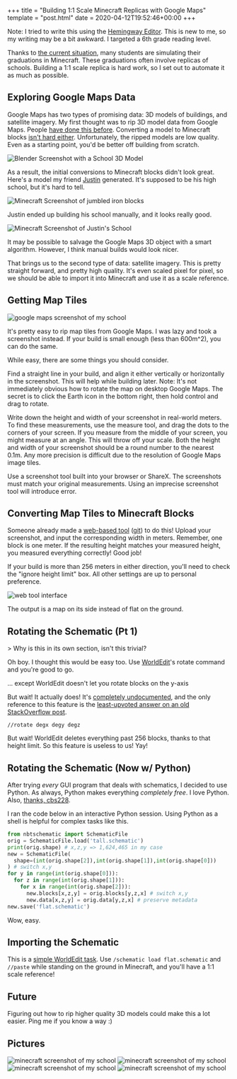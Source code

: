 +++
title = "Building 1:1 Scale Minecraft Replicas with Google Maps"
template = "post.html"
date = 2020-04-12T19:52:46+00:00
+++

Note: I tried to write this using the [Hemingway Editor](http://www.hemingwayapp.com/). This is new to me, so my writing may be a bit awkward. I targeted a 6th grade reading level.

Thanks to [the current situation](https://en.wikipedia.org/wiki/2019%E2%80%9320_coronavirus_pandemic), many students are simulating their graduations in Minecraft. These graduations often involve replicas of schools. Building a 1:1 scale replica is hard work, so I set out to automate it as much as possible.

## Exploring Google Maps Data

Google Maps has two types of promising data: 3D models of buildings, and satellite imagery. My first thought was to rip 3D model data from Google Maps. People [have done this before](https://youtu.be/X6Q7dbtXVZQ). Converting a model to Minecraft blocks [isn't hard either](https://github.com/MrCheeze/obj2mc). Unfortunately, the ripped models are low quality. Even as a starting point, you'd be better off building from scratch.

![Blender Screenshot with a School 3D Model](/images/2020/minecraft/justin-blender.jpg)

As a result, the initial conversions to Minecraft blocks didn't look great. Here's a model my friend [Justin](https://recyclebin.net/) generated. It's supposed to be his high school, but it's hard to tell.

![Minecraft Screenshot of jumbled iron blocks](/images/2020/minecraft/justin-try1.png)

Justin ended up building his school manually, and it looks really good.

![Minecraft Screenshot of Justin's School](/images/2020/minecraft/justin-manual.jpg)

It may be possible to salvage the Google Maps 3D object with a smart algorithm. However, I think manual builds would look nicer.

That brings us to the second type of data: satellite imagery. This is pretty straight forward, and pretty high quality. It's even scaled pixel for pixel, so we should be able to import it into Minecraft and use it as a scale reference.

## Getting Map Tiles

![google maps screenshot of my school](/images/2020/minecraft/portola-gm.jpg)

It's pretty easy to rip map tiles from Google Maps. I was lazy and took a screenshot instead. If your build is small enough (less than 600m^2), you can do the same.

While easy, there are some things you should consider.

Find a straight line in your build, and align it either vertically or horizontally in the screenshot. This will help while building later. Note: It's not immediately obvious how to rotate the map on desktop Google Maps. The secret is to click the Earth icon in the bottom right, then hold control and drag to rotate.

Write down the height and width of your screenshot in real-world meters. To find these measurements, use the measure tool, and drag the dots to the corners of your screen. If you measure from the middle of your screen, you might measure at an angle. This will throw off your scale. Both the height and width of your screenshot should be a round number to the nearest 0.1m. Any more precision is difficult due to the resolution of Google Maps image tiles.

Use a screenshot tool built into your browser or ShareX. The screenshots must match your original measurements. Using an imprecise screenshot tool will introduce error.

## Converting Map Tiles to Minecraft Blocks

Someone already made a [web-based tool](https://minecraftart.netlify.com/) ([git](https://github.com/Explodey54/minecraft-artifier-js)) to do this! Upload your screenshot, and input the corresponding width in meters. Remember, one block is one meter. If the resulting height matches your measured height, you measured everything correctly! Good job!

If your build is more than 256 meters in either direction, you'll need to check the "ignore height limit" box. All other settings are up to personal preference.

![web tool interface](/images/2020/minecraft/web-tool.jpg)

The output is a map on its side instead of flat on the ground.

## Rotating the Schematic (Pt 1)

\> Why is this in its own section, isn't this trivial?

Oh boy. I thought this would be easy too. Use [WorldEdit](https://worldedit.enginehub.org/en/latest/)'s rotate command and you're good to go.

... except WorldEdit doesn't let you rotate blocks on the y-axis

But wait! It actually does! It's [completely undocumented](https://worldedit.enginehub.org/en/latest/usage/clipboard/), and the only reference to this feature is the [least-upvoted answer on an old StackOverflow post](https://gaming.stackexchange.com/a/225403).

```//rotate degx degy degz```

But wait! WorldEdit deletes everything past 256 blocks, thanks to that height limit. So this feature is useless to us! Yay!

## Rotating the Schematic (Now w/ Python)

After trying *every* GUI program that deals with schematics, I decided to use Python. As always, Python makes everything *completely free*. I love Python. Also, [thanks, cbs228](https://pypi.org/project/nbtschematic/).

I ran the code below in an interactive Python session. Using Python as a shell is helpful for complex tasks like this.

```python
from nbtschematic import SchematicFile
orig = SchematicFile.load('tall.schematic')
print(orig.shape) # x,z,y => 1,624,465 in my case
new = SchematicFile(
  shape=(int(orig.shape[2]),int(orig.shape[1]),int(orig.shape[0]))
) # switch x,y
for y in range(int(orig.shape[0])):
  for z in range(int(orig.shape[1])):
    for x in range(int(orig.shape[2])):
      new.blocks[x,z,y] = orig.blocks[y,z,x] # switch x,y
      new.data[x,z,y] = orig.data[y,z,x] # preserve metadata
new.save('flat.schematic')
```

Wow, easy.

## Importing the Schematic

This is a [simple WorldEdit task](https://worldedit.enginehub.org/en/latest/usage/clipboard/#loading-and-saving). Use `/schematic load flat.schematic` and `//paste` while standing on the ground in Minecraft, and you'll have a 1:1 scale reference!

## Future

Figuring out how to rip higher quality 3D models could make this a lot easier. Ping me if you know a way :)

## Pictures

![minecraft screenshot of my school](/images/2020/minecraft/ss-2.jpg)
![minecraft screenshot of my school](/images/2020/minecraft/ss-1.jpg)
![minecraft screenshot of my school](/images/2020/minecraft/ss-3.jpg)
![minecraft screenshot of my school](/images/2020/minecraft/ss-4.jpg)